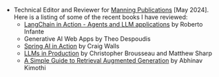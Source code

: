 - Technical Editor and Reviewer for [Manning Publications](https://www.manning.com) [May 2024]. Here is a listing of some of the recent books I have reviewed:
  - [LangChain in Action - Agents and LLM applications](https://www.manning.com/books/langchain-in-action) by Roberto Infante
  - Generative AI Web Apps by Theo Despoudis
  - [Spring AI in Action](https://www.manning.com/books/spring-ai-in-action) by Craig Walls
  - [LLMs in Production](https://www.manning.com/books/llms-in-production) by Christopher Brousseau and Matthew Sharp
  - [A Simple Guide to Retrieval Augmented Generation](https://www.manning.com/books/a-simple-guide-to-retrieval-augmented-generation) by Abhinav Kimothi
